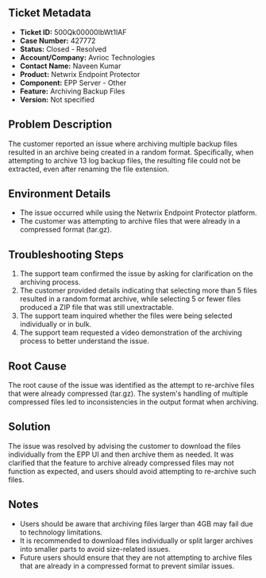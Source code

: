 ## Ticket Metadata
- **Ticket ID:** 500Qk00000IbWt1IAF
- **Case Number:** 427772
- **Status:** Closed - Resolved
- **Account/Company:** Avrioc Technologies
- **Contact Name:** Naveen Kumar
- **Product:** Netwrix Endpoint Protector
- **Component:** EPP Server - Other
- **Feature:** Archiving Backup Files
- **Version:** Not specified

## Problem Description
The customer reported an issue where archiving multiple backup files resulted in an archive being created in a random format. Specifically, when attempting to archive 13 log backup files, the resulting file could not be extracted, even after renaming the file extension.

## Environment Details
- The issue occurred while using the Netwrix Endpoint Protector platform.
- The customer was attempting to archive files that were already in a compressed format (tar.gz).

## Troubleshooting Steps
1. The support team confirmed the issue by asking for clarification on the archiving process.
2. The customer provided details indicating that selecting more than 5 files resulted in a random format archive, while selecting 5 or fewer files produced a ZIP file that was still unextractable.
3. The support team inquired whether the files were being selected individually or in bulk.
4. The support team requested a video demonstration of the archiving process to better understand the issue.

## Root Cause
The root cause of the issue was identified as the attempt to re-archive files that were already compressed (tar.gz). The system's handling of multiple compressed files led to inconsistencies in the output format when archiving.

## Solution
The issue was resolved by advising the customer to download the files individually from the EPP UI and then archive them as needed. It was clarified that the feature to archive already compressed files may not function as expected, and users should avoid attempting to re-archive such files.

## Notes
- Users should be aware that archiving files larger than 4GB may fail due to technology limitations.
- It is recommended to download files individually or split larger archives into smaller parts to avoid size-related issues.
- Future users should ensure that they are not attempting to archive files that are already in a compressed format to prevent similar issues.